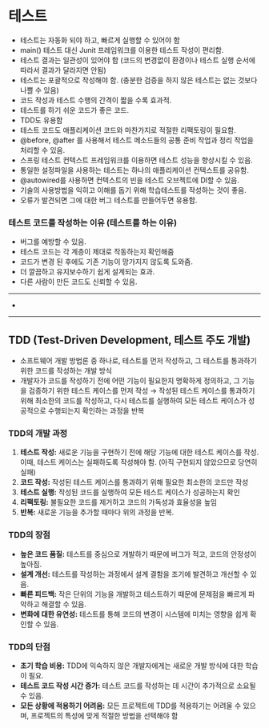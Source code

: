 # 테스트
- 테스트는 자동화 되야 하고, 빠르게 실행할 수 있어야 함
- main() 테스트 대신 Junit 프레임워크를 이용한 테스트 작성이 편리함.
- 테스트 결과는 일관성이 있어야 함 (코드의 변경없이 환경이나 테스트 실행 순서에 따라서 결과가 달라지면 안됨)
- 테스트는 포괄적으로 작성해야 함. (충분한 검증을 하지 않은 테스트는 없는 것보다 나쁠 수 있음)
- 코드 작성과 테스트 수행의 간격이 짧을 수록 효과적.
- 테스트를 하기 쉬운 코드가 좋은 코드.
- TDD도 유용함
- 테스트 코드도 애플리케이션 코드와 마찬가지로 적절한 리팩토링이 필요함.
- @before, @after 를 사용해서 테스트 메소드들의 공통 준비 작업과 정리 작업을 처리할 수 있음.
- 스프링 테스트 컨텍스트 프레임워크를 이용하면 테스트 성능을 향상시킬 수 있음.
- 통일한 설정파일을 사용하는 테스트는 하나의 애플리케이션 컨텍스트를 공유함.
- @autowired를 사용하면 컨텍스트의 빈을 테스트 오브젝트에 DI할 수 있음.
- 기술의 사용방법을 익히고 이해를 돕기 위해 학습테스트를 작성하는 것이 좋음.
- 오류가 발견되면 그에 대한 버그 테스트를 만들어두면 유용함.

### 테스트 코드를 작성하는 이유 (테스트를 하는 이유)

- 버그를 예방할 수 있음.
- 테스트 코드는 각 계층이 제대로 작동하는지 확인해줌
- 코드가 변경 된 후에도 기존 기능이 망가지지 않도록 도와줌.
- 더 깔끔하고 유지보수하기 쉽게 설계되는 효과.
- 다른 사람이 만든 코드도 신뢰할 수 있음.

----

- 

---

## TDD (Test-Driven Development, 테스트 주도 개발)

- 소프트웨어 개발 방법론 중 하나로, 테스트를 먼저 작성하고, 그 테스트를 통과하기 위한 코드를 작성하는 개발 방식
- 개발자가 코드를 작성하기 전에 어떤 기능이 필요한지 명확하게 정의하고, 그 기능을 검증하기 위한 테스트 케이스를 먼저 작성 → 작성된 테스트 케이스를 통과하기 위해 최소한의 코드를 작성하고, 다시 테스트를 실행하여 모든 테스트 케이스가 성공적으로 수행되는지 확인하는 과정을 반복

### TDD의 개발 과정

1. **테스트 작성:** 새로운 기능을 구현하기 전에 해당 기능에 대한 테스트 케이스를 작성. 이때, 테스트 케이스는 실패하도록 작성해야 함. (아직 구현되지 않았으므로 당연히 실패)
2. **코드 작성:** 작성된 테스트 케이스를 통과하기 위해 필요한 최소한의 코드만 작성
3. **테스트 실행:** 작성된 코드를 실행하여 모든 테스트 케이스가 성공하는지 확인
4. **리팩토링:** 불필요한 코드를 제거하고 코드의 가독성과 효율성을 높임
5. **반복:** 새로운 기능을 추가할 때마다 위의 과정을 반복.

### TDD의 장점

- **높은 코드 품질:** 테스트를 중심으로 개발하기 때문에 버그가 적고, 코드의 안정성이 높아짐.
- **설계 개선:** 테스트를 작성하는 과정에서 설계 결함을 조기에 발견하고 개선할 수 있음.
- **빠른 피드백:** 작은 단위의 기능을 개발하고 테스트하기 때문에 문제점을 빠르게 파악하고 해결할 수 있음.
- **변화에 대한 유연성:** 테스트를 통해 코드의 변경이 시스템에 미치는 영향을 쉽게 확인할 수 있음.

### TDD의 단점

- **초기 학습 비용:** TDD에 익숙하지 않은 개발자에게는 새로운 개발 방식에 대한 학습이 필요.
- **테스트 코드 작성 시간 증가:** 테스트 코드를 작성하는 데 시간이 추가적으로 소요될 수 있음.
- **모든 상황에 적용하기 어려움:** 모든 프로젝트에 TDD를 적용하기는 어려울 수 있으며, 프로젝트의 특성에 맞게 적절한 방법을 선택해야 함